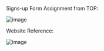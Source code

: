Signs-up Form Assignment from TOP:

![image](https://github.com/user-attachments/assets/bb89bf42-1073-4515-a879-bd5a28c9d928)

Website Reference:

![image](https://github.com/user-attachments/assets/6dcab2f4-bf25-4ac5-8f25-13fa009f3d15)
